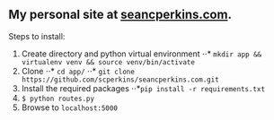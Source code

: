 My personal site at [seancperkins.com](http://www.seancperkins.com).
---
Steps to install:
1. Create directory and python virtual environment
⋅⋅* `mkdir app && virtualenv venv && source venv/bin/activate` 
2. Clone 
⋅⋅* `cd app/` 
⋅⋅* `git clone https://github.com/scperkins/seancperkins.com.git`
3. Install the required packages
⋅⋅*`pip install -r requirements.txt`
4. `$ python routes.py`
5. Browse to `localhost:5000` 

